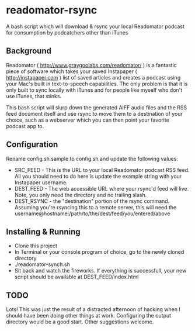 readomator-rsync
================

A bash script which will download &amp; rsync your local Readomator podcast for consumption by podcatchers other than iTunes

## Background
Readomator ( http://www.graygoolabs.com/readomator/ ) is a fantastic piece of software which takes your saved Instapaper ( http://instapaper.com ) list of saved articles and creates a podcast using your Mac's built in text-to-speech capabilities.  The only problem is that it is only built to sync locally with iTunes and for people like myself who don't use iTunes, that stinks.

This bash script will slurp down the generated AIFF audio files and the RSS feed document itself and use rsync to move them to a destination of your choice, such as a webserver which you can then point your favorite podcast app to.

## Configuration

Rename config.sh.sample to config.sh and update the following values:

* SRC_FEED - This is the URL to your local Readomator podcast RSS feed.  All you should need to do here is update the example string with your Instapaper username.
* DEST_FEED - The web accessible URL where your rsync'd feed will live.  Note, you only need the directory and no trailing slash.
* DEST_RSYNC - the "destination" portion of the rsync command.  Assuming you're rsyncing this to a remote server, this will need the username@hostname:/path/to/the/dest/feed/you/entered/above

## Installing & Running

* Clone this project
* In Terminal or your console program of choice, go to the newly cloned directory
* ./readomator-synch.sh
* Sit back and watch the fireworks.  If everything is successfull, your new script should be available at DEST_FEED/index.html

## TODO

Lots! This was just the result of a distracted afternoon of hacking when I should have been doing other things at work.  Configuring the output directory would be a good start.  Other suggestions welcome.

